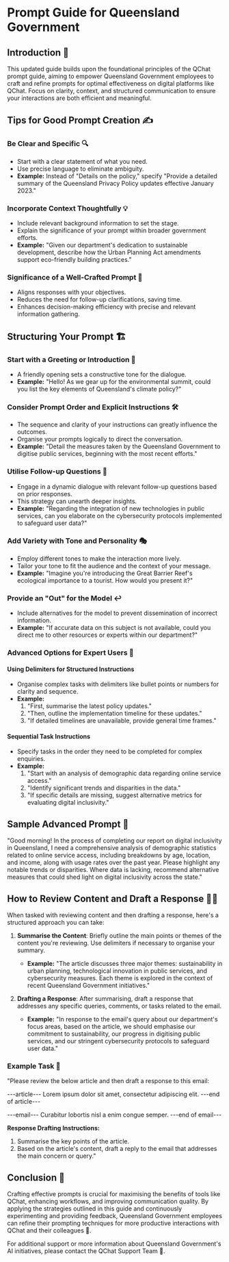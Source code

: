 # Prompt Guide for Queensland Government

## Introduction 📜

This updated guide builds upon the foundational principles of the QChat prompt guide, aiming to empower Queensland Government employees to craft and refine prompts for optimal effectiveness on digital platforms like QChat. Focus on clarity, context, and structured communication to ensure your interactions are both efficient and meaningful.

## Tips for Good Prompt Creation ✍️

### Be Clear and Specific 🔍

- Start with a clear statement of what you need.
- Use precise language to eliminate ambiguity.
- **Example:** Instead of "Details on the policy," specify "Provide a detailed summary of the Queensland Privacy Policy updates effective January 2023."

### Incorporate Context Thoughtfully 💡

- Include relevant background information to set the stage.
- Explain the significance of your prompt within broader government efforts.
- **Example:** "Given our department's dedication to sustainable development, describe how the Urban Planning Act amendments support eco-friendly building practices."

### Significance of a Well-Crafted Prompt 💬

- Aligns responses with your objectives.
- Reduces the need for follow-up clarifications, saving time.
- Enhances decision-making efficiency with precise and relevant information gathering.

## Structuring Your Prompt 🏗️

### Start with a Greeting or Introduction 👋

- A friendly opening sets a constructive tone for the dialogue.
- **Example:** "Hello! As we gear up for the environmental summit, could you list the key elements of Queensland's climate policy?"

### Consider Prompt Order and Explicit Instructions 🛠️

- The sequence and clarity of your instructions can greatly influence the outcomes.
- Organise your prompts logically to direct the conversation.
- **Example:** "Detail the measures taken by the Queensland Government to digitise public services, beginning with the most recent efforts."

### Utilise Follow-up Questions 🔄

- Engage in a dynamic dialogue with relevant follow-up questions based on prior responses.
- This strategy can unearth deeper insights.
- **Example:** "Regarding the integration of new technologies in public services, can you elaborate on the cybersecurity protocols implemented to safeguard user data?"

### Add Variety with Tone and Personality 🎭

- Employ different tones to make the interaction more lively.
- Tailor your tone to fit the audience and the context of your message.
- **Example:** "Imagine you're introducing the Great Barrier Reef's ecological importance to a tourist. How would you present it?"

### Provide an "Out" for the Model ↩️

- Include alternatives for the model to prevent dissemination of incorrect information.
- **Example:** "If accurate data on this subject is not available, could you direct me to other resources or experts within our department?"

### Advanced Options for Expert Users 🔧

#### Using Delimiters for Structured Instructions

- Organise complex tasks with delimiters like bullet points or numbers for clarity and sequence.
- **Example:**
  1. "First, summarise the latest policy updates."
  2. "Then, outline the implementation timeline for these updates."
  3. "If detailed timelines are unavailable, provide general time frames."

#### Sequential Task Instructions

- Specify tasks in the order they need to be completed for complex enquiries.
- **Example:**
  1. "Start with an analysis of demographic data regarding online service access."
  2. "Identify significant trends and disparities in the data."
  3. "If specific details are missing, suggest alternative metrics for evaluating digital inclusivity."

## Sample Advanced Prompt 📝

"Good morning! In the process of completing our report on digital inclusivity in Queensland, I need a comprehensive analysis of demographic statistics related to online service access, including breakdowns by age, location, and income, along with usage rates over the past year. Please highlight any notable trends or disparities. Where data is lacking, recommend alternative measures that could shed light on digital inclusivity across the state."

## How to Review Content and Draft a Response 🕵️‍♂️

When tasked with reviewing content and then drafting a response, here's a structured approach you can take:

1. **Summarise the Content**: Briefly outline the main points or themes of the content you're reviewing. Use delimiters if necessary to organise your summary.

   - **Example:** "The article discusses three major themes: sustainability in urban planning, technological innovation in public services, and cybersecurity measures. Each theme is explored in the context of recent Queensland Government initiatives."

2. **Drafting a Response**: After summarising, draft a response that addresses any specific queries, comments, or tasks related to the email.

   - **Example:** "In response to the email's query about our department's focus areas, based on the article, we should emphasise our commitment to sustainability, our progress in digitising public services, and our stringent cybersecurity protocols to safeguard user data."

### Example Task 📝

"Please review the below article and then draft a response to this email:

---article---
Lorem ipsum dolor sit amet, consectetur adipiscing elit.
---end of article---

---email---
Curabitur lobortis nisl a enim congue semper.
---end of email---

**Response Drafting Instructions:**

1. Summarise the key points of the article.
2. Based on the article's content, draft a reply to the email that addresses the main concern or query."

## Conclusion 🎉

Crafting effective prompts is crucial for maximising the benefits of tools like QChat, enhancing workflows, and improving communication quality. By applying the strategies outlined in this guide and continuously experimenting and providing feedback, Queensland Government employees can refine their prompting techniques for more productive interactions with QChat and their colleagues 💼.

For additional support or more information about Queensland Government's AI initiatives, please contact the QChat Support Team 📧.
